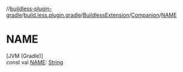 //[buildless-plugin-gradle](../../../../index.md)/[build.less.plugin.gradle](../../index.md)/[BuildlessExtension](../index.md)/[Companion](index.md)/[NAME](-n-a-m-e.md)

# NAME

[JVM (Gradle)]\
const val [NAME](-n-a-m-e.md): [String](https://kotlinlang.org/api/latest/jvm/stdlib/kotlin/-string/index.html)
